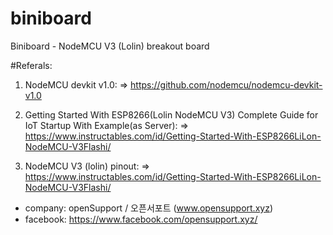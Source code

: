 # biniboard
Biniboard - NodeMCU V3 (Lolin) breakout board

#Referals:
1. NodeMCU devkit v1.0:
   => https://github.com/nodemcu/nodemcu-devkit-v1.0

2. Getting Started With ESP8266(Lolin NodeMCU V3) Complete Guide for IoT Startup With Example(as Server):
    => https://www.instructables.com/id/Getting-Started-With-ESP8266LiLon-NodeMCU-V3Flashi/

3. NodeMCU V3 (lolin) pinout:
    => https://www.instructables.com/id/Getting-Started-With-ESP8266LiLon-NodeMCU-V3Flashi/


- company: openSupport / 오픈서포트 (www.opensupport.xyz)
- facebook: https://www.facebook.com/opensupport.xyz/

